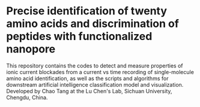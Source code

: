 # Precise identification of twenty amino acids and discrimination of peptides with functionalized nanopore
This repository contains the codes to detect and measure properties of ionic current blockades from a current vs time recording of single-molecule amino acid identification, as well as the scripts and algorithms for downstream artificial intelligence classification model and visualization. Developed by Chao Tang at the Lu Chen's Lab, Sichuan University, Chengdu, China.
